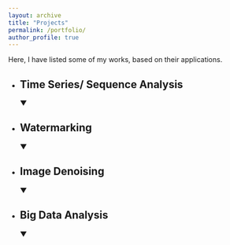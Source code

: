 ```yaml
---
layout: archive
title: "Projects"
permalink: /portfolio/
author_profile: true
---
```

<link rel="stylesheet" href="{{ site.baseurl }}/assets/css/mylib.css">
Here, I have listed some of my works, based on their applications.  


<!-- Time Series/ Sequence Analysis -->
<ul>
    <li onclick="toggleVisibility('time-series')"><h2>Time Series/ Sequence Analysis</h2> &#9660;
        <ul id="time-series" style="display: none;">
            <!-- FwFw -->
            <li>
                <p><strong>Forward Forward algorithm on speaker identification.</strong></p>
                <button id="FwFw" onclick="toggleVisibility('FwFw-content'); event.stopPropagation();" class="custom-button">Main idea</button>
                <div id="FwFw-content" style="display: none;" class="content">
                    <p> Here I have implemented the <a href="https://arxiv.org/abs/2212.13345">forward-forward algorithm</a> for the time series (speech) data, for my conversational AI course. I also used <a href="https://github.com/mpezeshki/pytorch_forward_forward">this implementation</a> for digit classification and was extended to time series data. <span class="code-style">Tech: Python, Pytorch</span></p>
                </div>
                <a href="https://github.com/Aarian/Forward_Forward_TimeSeries" target="_blank" class="custom-button">Code</a>
            </li>
            <!-- ASR -->
            <li>
                <p><strong>Automatic Speech Recognition(ASR) using hybryd attention + CTC model.</strong></p>
                <button id="ASR" onclick="toggleVisibility('ASR-content'); event.stopPropagation();" class="custom-button">Main idea</button>
                <div id="ASR-content" style="display: none;" class="content">
                    <p> Using CRDNN model and CTC loss for ASR task. <span class="code-style">Tech: Python, speechbrain</span></p>
                </div>
                <a href="https://github.com/Aarian/ASR_CTC" target="_blank" class="custom-button">Code</a>
            </li>
            <!-- GLM -->
            <li>
                <p><strong>Generative Language Model</strong></p>
                <button id="GLM" onclick="toggleVisibility('GLM-content'); event.stopPropagation();" class="custom-button">Main idea</button>
                <a href="https://github.com/Aarian/GenerativeLM" target="_blank" class="custom-button">Code</a>
                <div id="GLM-content" style="display: none;" class="content">
                    <p> Here a transformer-based model is used to learn the distribution of text data and finally generate related data, as samples. <span class="code-style">Tech: Python, speechbrain</span></p>
                </div>
            </li>
            <!-- MTR -->
            <li>
                <p><strong>Machine Translation</strong></p>
                <button id="MTR" onclick="toggleVisibility('MTR-content'); event.stopPropagation();" class="custom-button">Main idea</button>
                <a href="https://github.com/Aarian/Seq2Seq_MachineTranslation" target="_blank" class="custom-button">Code</a>
                <div id="MTR-content" style="display: none;" class="content">
                    <p> Machine traslation task is implemented using a seq2seq model and a GRU based Encoder/ Decoder Attentive model. <span class="code-style">Tech: Python, speechbrain</span></p>
                </div>
            </li>
            <!-- STA -->
            <li>
                <p><strong>Air pollution prediction based on statistical models, random processes (GARCH / ARIMA(X) / SARIMA / ETS)</strong></p>
                <button id="STA" onclick="toggleVisibility('STA-content'); event.stopPropagation();" class="custom-button">Main idea</button>
                <button id="STA-Code" onclick="toggleVisibility('STA-Code-content'); event.stopPropagation();" class="custom-button">Code</button>
                <div id="STA-content" style="display: none;" class="content">
                    <p> Many time series are non-stationary, making it hard to follow and estimate their future values. In this work, random processes mentioned above were used to tackle some issues like trends, seasonality, volatility clustering, etc. <span class="code-style">Tech: Python, Stats.model.</span></p>
                </div>
                <div id="STA-Code-content" style="display: none;" class="content">
                    <p> This is a private project for AUT and the code is not shareable.</p>
                </div>
            </li>
        </ul>
    </li>
</ul>

<!-- Watermarking -->
<ul>
    <li onclick="toggleVisibility('watermarking')"><h2>Watermarking</h2> &#9660;
        <ul id="watermarking" style="display: none;">
            <!-- WTR -->
            <li>
                <p><strong>Statistical Analysis of Contourlet Coefficients of Watermarked Images.</strong></p>
                <button id="WTR" onclick="toggleVisibility('WTR-content'); event.stopPropagation();" class="custom-button">Main idea</button>
                <a href="https://github.com/Aarian/Watermark_Detector" target="_blank" class="custom-button">Code</a>
                <div id="WTR-content" style="display: none;" class="content">
                    <p> Designing an efficient statistical detector to classify the watermarked coefficients from the clear one. The Generalized Gaussian as a prior for contourlet coefficient is employed, and ROC curve is used to evaluate the designed statistical detector. <span class="code-style">Matlab</span></p>
                </div>
            </li>
            <!-- RND -->
            <li>
                <p><strong>Injecting a text message into a 12 channels electrocardiogram signal based on pseudo-random permutation. (B.Sc. Project)</strong></p>
                <button id="RND" onclick="toggleVisibility('RND-content'); event.stopPropagation();" class="custom-button">Main idea</button>
                <a href="https://github.com/Aarian/ECG-Watermarking" target="_blank" class="custom-button">Code</a>
                <div id="RND-content" style="display: none;" class="content">
                    <p> The key point relies on erratically, by a pseudo-random permutation algorithm, change the channels order, without information loss. <span class="code-style">Matlab</span></p>
                </div>
            </li>
        </ul>
    </li>
</ul>

<!-- Image Denoising -->
<ul>
    <li onclick="toggleVisibility('image-denoising')"><h2>Image Denoising</h2> &#9660;
        <ul id="image-denoising" style="display: none;">
            <!-- NOI -->
            <li>
                <p><strong>Image Multiplicative Noise Removal Using Statistical Modeling In The Shearlet Domain. (M.Sc. Thesis)</strong></p>
                <button id="NOI" onclick="toggleVisibility('NOI-content'); event.stopPropagation();" class="custom-button">Main idea</button>
                <button id="NOI-Code" onclick="toggleVisibility('NOI-Code-content'); event.stopPropagation();" class="custom-button">Code</button>
                <div id="NOI-content" style="display: none;" class="content">
                    <p> Noise, and distortions, especially multiplicative noise, cause granular effects on images. The pivotal point of this work is to remove such effects by transferring the image to the shearlet domain, and statistically model the coefficients to obtain an efficient estimator. For more details please check my <a href="/publications">publications</a>. <span class="code-style">Matlab</span></p>
                </div>
                <div id="NOI-Code-content" style="display: none;" class="content">
                    <p> For implementations please check my <a href="/publications">publications.</a></p>
                </div>
            </li>
        </ul>
    </li>
</ul>


<!-- Big Data -->
<ul>
    <li onclick="toggleVisibility('big-data')"><h2>Big Data Analysis</h2> &#9660;
        <ul id="big-data" style="display: none;">
            <!-- BDA -->
            <li>
                <p><strong>High dimentional KNN algorithm with CUR matrix approximation </strong></p>
                <button id="BDA" onclick="toggleVisibility('BDA-content'); event.stopPropagation();" class="custom-button">Main idea</button>
                <a href="https://github.com/Aarian/KNN_CUR" target="_blank" class="custom-button">Code</a>
                <div id="BDA-content" style="display: none;" class="content">
                    <p> Implementation of KNN algorithm based on a dimension reduction algorithm (CUR decomposition as low rank approximation of SVD). <span class="code-style">Python, Matlab</span></p>
                </div>
            </li>
        </ul>
    </li>
</ul>